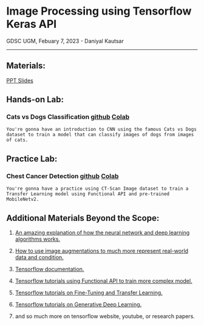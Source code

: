 # Image Processing using Tensorflow Keras API

GDSC UGM, Febuary 7, 2023 - Daniyal Kautsar

---

## Materials:
[PPT Slides](somelinks)

## Hands-on Lab:

### Cats vs Dogs Classification [github](https://github.com/mdaniyalk/image-processing-gdsc-ugm/blob/main/Dats_vd_Dogs_hands_on.ipynb) [Colab](https://colab.research.google.com/github/mdaniyalk/image-processing-gdsc-ugm/blob/main/Dats_vd_Dogs_hands_on.ipynb)

`You're gonna have an introduction to CNN using the famous Cats vs Dogs dataset to train a model that can classify images of dogs from images of cats.`

## Practice Lab:

### Chest Cancer Detection [github](https://github.com/mdaniyalk/image-processing-gdsc-ugm/blob/main/chest_cancer_detection.ipynb) [Colab](https://colab.research.google.com/github/mdaniyalk/image-processing-gdsc-ugm/blob/main/chest_cancer_detection.ipynb)

`You're gonna have a practice using CT-Scan Image dataset to train a Transfer Learning model using Functional API and pre-trained MobileNetv2.`

## Additional Materials Beyond the Scope:

1. [An amazing explanation of how the neural network and deep learning algorithms works.](https://youtube.com/playlist?list=PLZHQObOWTQDNU6R1_67000Dx_ZCJB-3pi)

2. [How to use image augmentations to much more represent real-world data and condition.](https://www.tensorflow.org/tutorials/images/data_augmentation)

3. [Tensorflow documentation.](https://www.tensorflow.org/api_docs/python/tf)

4. [Tensorflow tutorials using Functional API to train more complex model.](https://www.tensorflow.org/guide/keras/functional)

5. [Tensorflow tutorials on Fine-Tuning and Transfer Learning.](https://www.tensorflow.org/tutorials/images/transfer_learning)

6. [Tensorflow tutorials on Generative Deep Learning.](https://www.tensorflow.org/tutorials/generative)

7. and so much more on tensorflow website, youtube, or research papers.


  